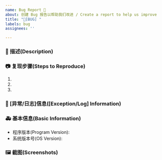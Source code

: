```yaml
---
name: Bug Report 🐛
about: 创建 Bug 报告以帮助我们改进 / Create a report to help us improve
title: "🐛[BUG] "
labels: bug
assignees: ''

---
```


### 🐛 描述(Description)

<!--
详细地描述 bug，让大家都能理解
-->

### 📷 复现步骤(Steps to Reproduce)

<!--
清晰描述复现步骤，让别人也能看到问题
-->
1. 
2. 
3. 

### 📄 [异常/日志]信息([Exception/Log] Information)

### 🚑 基本信息(Basic Information)

- 程序版本(Program Version):
- 系统版本号(OS Version): <!-- example Windows 10.19042.844(see winver) -->

### 🖼 截图(Screenshots)

<!--
截图可以贴在这里
-->
